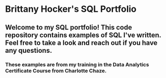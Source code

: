 # Brittany Hocker's SQL Portfolio

## Welcome to my SQL portfolio! This code repository contains examples of SQL I've written. Feel free to take a look and reach out if you have any questions.

### These examples are from my training in the Data Analytics Certificate Course from Charlotte Chaze.
